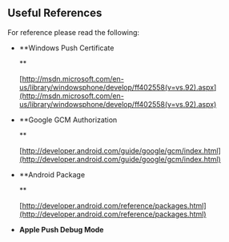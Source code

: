                            

Useful References
-----------------

For reference please read the following:

*   **Windows Push Certificate  
      
    **
    
    [http://msdn.microsoft.com/en-us/library/windowsphone/develop/ff402558(v=vs.92).aspx](http://msdn.microsoft.com/en-us/library/windowsphone/develop/ff402558(v=vs.92).aspx)
    
*   **Google GCM Authorization  
      
    **
    
    [http://developer.android.com/guide/google/gcm/index.html](http://developer.android.com/guide/google/gcm/index.html)
    
*   **Android Package  
      
    **
    
    [http://developer.android.com/reference/packages.html](http://developer.android.com/reference/packages.html)
    
*   **Apple Push Debug Mode**
